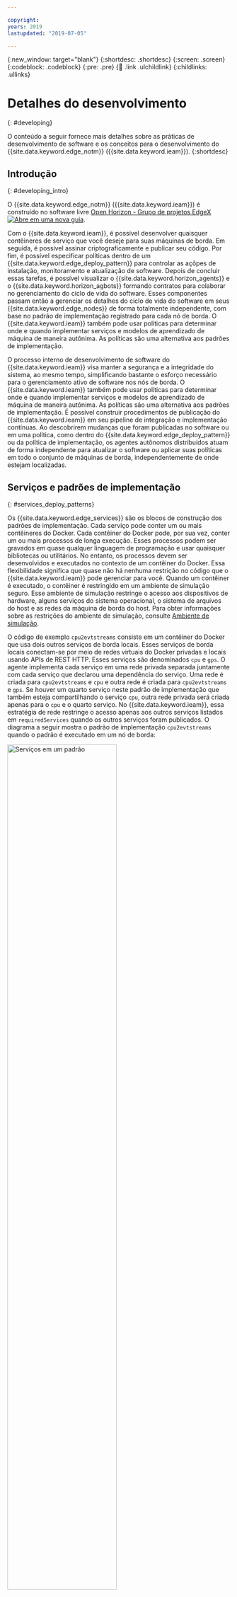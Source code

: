 ```yaml
---

copyright:
years: 2019
lastupdated: "2019-07-05"

---
```


{:new_window: target="blank"}
{:shortdesc: .shortdesc}
{:screen: .screen}
{:codeblock: .codeblock}
{:pre: .pre}
{:child: .link .ulchildlink}
{:childlinks: .ullinks}

# Detalhes do desenvolvimento
{: #developing}

O conteúdo a seguir fornece mais detalhes sobre as práticas de desenvolvimento de software e os conceitos para o desenvolvimento do {{site.data.keyword.edge_notm}} ({{site.data.keyword.ieam}}).
{:shortdesc}

## Introdução
{: #developing_intro}

O {{site.data.keyword.edge_notm}} ({{site.data.keyword.ieam}}) é construído no software livre [Open Horizon - Grupo de projetos EdgeX ![Abre em uma nova guia](../../images/icons/launch-glyph.svg "Abre em uma nova guia")](https://wiki.edgexfoundry.org/display/FA/Open+Horizon+-+EdgeX+Project+Group).

Com o {{site.data.keyword.ieam}}, é possível desenvolver quaisquer contêineres de serviço que você deseje para suas máquinas de borda. Em seguida, é possível assinar criptograficamente e publicar seu código. Por fim, é possível especificar políticas dentro de um {{site.data.keyword.edge_deploy_pattern}} para controlar as açõpes de instalação, monitoramento e atualização de software. Depois de concluir essas tarefas, é possível visualizar o {{site.data.keyword.horizon_agents}} e o {{site.data.keyword.horizon_agbots}} formando contratos para colaborar no gerenciamento do ciclo de vida do software. Esses componentes passam então a gerenciar os detalhes do ciclo de vida do software em seus {{site.data.keyword.edge_nodes}} de forma totalmente independente, com base no padrão de implementação registrado para cada nó de borda. O {{site.data.keyword.ieam}} também pode usar políticas para determinar onde e quando implementar serviços e modelos de aprendizado de máquina de maneira autônima. As políticas são uma alternativa aos padrões de implementação.

O processo interno de desenvolvimento de software do {{site.data.keyword.ieam}} visa manter a segurança e a integridade do sistema, ao mesmo tempo, simplificando bastante o esforço necessário para o gerenciamento ativo de software nos nós de borda. O {{site.data.keyword.ieam}} também pode usar políticas para determinar onde e quando implementar serviços e modelos de aprendizado de máquina de maneira autônima. As políticas são uma alternativa aos padrões de implementação. É possível construir procedimentos de publicação do {{site.data.keyword.ieam}} em seu pipeline de integração e implementação contínuas. Ao descobrirem mudanças que foram publicadas no software ou em uma política, como dentro do {{site.data.keyword.edge_deploy_pattern}} ou da política de implementação, os agentes autônomos distribuídos atuam de forma independente para atualizar o software ou aplicar suas políticas em todo o conjunto de máquinas de borda, independentemente de onde estejam localizadas.

## Serviços e padrões de implementação
{: #services_deploy_patterns}

Os {{site.data.keyword.edge_services}} são os blocos de construção dos padrões de implementação. Cada serviço pode conter um ou mais contêineres do Docker. Cada contêiner do Docker pode, por sua vez, conter um ou mais processos de longa execução. Esses processos podem ser gravados em quase qualquer linguagem de programação e usar quaisquer bibliotecas ou utilitários. No entanto, os processos devem ser desenvolvidos e executados no contexto de um contêiner do Docker. Essa flexibilidade significa que quase não há nenhuma restrição no código que o {{site.data.keyword.ieam}} pode gerenciar para você. Quando um contêiner é executado, o contêiner é restringido em um ambiente de simulação seguro. Esse ambiente de simulação restringe o acesso aos dispositivos de hardware, alguns serviços do sistema operacional, o sistema de arquivos do host e as redes da máquina de borda do host. Para obter informações sobre as restrições do ambiente de simulação, consulte [Ambiente de simulação](#sandbox).

O código de exemplo `cpu2evtstreams` consiste em um contêiner do Docker que usa dois outros serviços de borda locais. Esses serviços de borda locais conectam-se por meio de redes virtuais do Docker privadas e locais usando APIs de REST HTTP. Esses serviços são denominados `cpu` e `gps`. O agente implementa cada serviço em uma rede privada separada juntamente com cada serviço que declarou uma dependência do serviço. Uma rede é criada para `cpu2evtstreams` e `cpu` e outra rede é criada para `cpu2evtstreams` e `gps`. Se houver um quarto serviço neste padrão de implementação que também esteja compartilhando o serviço `cpu`, outra rede privada será criada apenas para o `cpu` e o quarto serviço. No {{site.data.keyword.ieam}}, essa estratégia de rede restringe o acesso apenas aos outros serviços listados em `requiredServices` quando os outros serviços foram publicados. O diagrama a seguir mostra o padrão de implementação `cpu2evtstreams` quando o padrão é executado em um nó de borda:

<img src="../../images/edge/07_What_is_an_edge_node.svg" width="70%" alt="Serviços em um padrão">

Nota: a configuração do IBM Event Streams é necessária apenas para alguns exemplos.

As duas redes virtuais permitem que o contêiner de serviço `cpu2evtstreams` acesse as APIs de REST que são fornecidas pelos contêineres de serviço `cpu` e `gps`. Esses dois contêineres gerenciam o acesso aos serviços do sistema operacional e aos dispositivos de hardware. Embora as APIs de REST sejam usadas, há muitas outras formas possíveis de comunicação que podem ser usadas para permitir que os serviços compartilhem dados e controle.

Geralmente, o padrão de codificação mais efetivo para os nós de borda envolve a implementação de vários serviços pequenos, configuráveis e implementáveis de forma independente. Por exemplo, os padrões de Internet das Coisas geralmente possuem serviços de baixo nível que precisam de acesso ao hardware de nó de borda, como sensores ou atuadores. Esses serviços fornecem acesso compartilhado a esse hardware para outros serviços usarem.

Esse padrão é útil quando o hardware requer acesso exclusivo para fornecer uma função útil. O serviço de baixo nível pode gerenciar esse acesso adequadamente. A princípio, a função dos contêineres de serviço `cpu` e `gps` é semelhante à do software do driver de dispositivo no sistema operacional do host, mas em um nível superior. A segmentação do código em pequenos serviços independentes, alguns especializados em acesso a hardware de baixo nível, permite uma clara separação de interesses. Cada componente é livre para desenvolver-se e ser atualizado em campo de forma independente. Os aplicativos de terceiros também podem ser implementados com segurança juntamente com sua pilha de software integrada tradicional de proprietário, permitindo que eles acessem os hardwares ou outros serviços específicos de forma seletiva.

Por exemplo, um padrão de implementação de controlador industrial pode ser composto por um serviço de baixo nível para monitorar os sensores de uso de energia e outros serviços de baixo nível. Esses outros serviços de baixo nível podem ser usados para ativar o controle dos atuadores para ligar os dispositivos monitorados. O padrão de implementação também pode ter outro contêiner de serviço de nível superior que consuma os serviços do sensor e do atuador. Esse serviço de nível superior pode usar os serviços para alertar os operadores ou para desligar automaticamente os dispositivos quando são detectadas leituras anômalas de consumo de energia. Esse padrão de implementação também pode incluir um serviço de histórico que registra e arquiva os dados do sensor e do atuador e, possivelmente, a análise completa dos dados. Outros componentes úteis desse tipo de padrão de implementação podem ser um serviço de localização de GPS.

Cada contêiner de serviço individual pode ser atualizado independentemente com esse design. Cada serviço individual também pode ser reconfigurado e composto em outros padrões de implementação úteis sem quaisquer mudanças de código. Se necessário, um serviço de analítica de terceiros pode ser incluído no padrão. Esse serviço de terceiros pode receber acesso apenas a um determinado conjunto de APIs de somente leitura, que restringe a interação do serviço com os atuadores na plataforma.

Como alternativa, todas as tarefas neste exemplo do controlador industrial podem ser executadas dentro de um único contêiner de serviço. Normalmente, essa alternativa não é a melhor abordagem, pois uma coleção de serviços menores independentes e interconectados geralmente torna as atualizações de software mais rápidas e mais flexíveis. As coleções de serviços menores também podem ser mais robustas em campo. Para obter mais informações sobre como projetar padrões de implementação, consulte [Práticas de desenvolvimento nativas de borda](best_practices.md).

## Ambiente de Simulação
{: #sandbox}

O ambiente de simulação no qual os padrões de implementação são executados restringe o acesso às APIs que são fornecidas por seus contêineres de serviço. Somente os outros serviços que declaram explicitamente que dependem dos seus serviços têm permissão de acesso. Outros processos no host normalmente não acessam esses serviços. De forma semelhante, normalmente os outros hosts remotos não têm acesso a nenhum desses serviços, a menos que o serviço publique explicitamente uma porta para a interface de rede externa do host.

## Serviços que usam outros serviços
{: #using_services}

Os serviços de borda geralmente usam várias interfaces de API que são fornecidas por outros serviços de borda para adquirir dados deles ou para entregar comandos de controle para eles. Essas interfaces de API são geralmente APIs de REST HTTP, como aquelas fornecidas pelos serviços
`cpu` e `gps` de baixo nível no exemplo `cpu2evtstreams`. No entanto, essas interfaces podem ser realmente qualquer coisa desejada, como memória compartilhada, TCP ou UDP, e podem conter criptografia ou não. Como essas comunicações geralmente ocorrem dentro de um único nó de borda, sem que as mensagens saiam desse host, a criptografia é desnecessária.

Como alternativa às APIs de REST, é possível usar uma interface de publicação e assinatura, como a interface que é fornecida pelo MQTT. Quando um serviço fornece dados de forma intermitente apenas, uma interface de publicação e assinatura geralmente é mais simples do que a pesquisa repetida de uma API de REST, uma vez que as APIs de REST podem atingir o tempo limite. Por exemplo, considere um serviço que monitora um botão de hardware e fornece uma API a outros serviços para detectar se ocorreu um pressionamento de botão. Se uma API de REST for usada,
o responsável pela chamada não poderá chamar a API de REST e aguardará por uma resposta que viria quando o botão fosse pressionado. Se
o botão permanecesse não pressionado por muito tempo, a API de REST atingiria o tempo limite. Nesse caso, o provedor da API precisaria responder prontamente para evitar um erro. O responsável pela chamada deveria chamar repetidamente e frequentemente a API para ter certeza de não perder um pressionamento rápido de botão. Uma solução melhor seria o responsável pela chamada assinar um tópico apropriado em um serviço e um bloco de publicação e assinatura. Em seguida, o responsável pela chamada poderá esperar que algo seja publicado, o que poderá ocorrer muito depois. O provedor da API pode cuidar do monitoramento do hardware do botão e, em seguida, publicar somente as mudanças de estado nesse tópico, como `button pressed`ou `>button released`.

O MQTT é uma das ferramentas mais populares de publicação e assinatura que pode ser usada. É possível implementar um broker MQTT como um serviço de borda e fazer com que seus serviços de publicador e assinante o exijam. O MQTT também é usado frequentemente como um serviço de nuvem. O IBM Watson IoT Platform, por exemplo, usa o MQTT para comunicar-se com os dispositivos de IoT. Para obter mais informações, consulte [IBM Watson IoT Platform ![Abre em uma nova guia](../../images/icons/launch-glyph.svg "Abre em uma nova guia")](https://www.ibm.com/cloud/watson-iot-platform). Alguns dos exemplos do projeto {{site.data.keyword.horizon_open}} usam o MQTT. Para obter mais informações, consulte exemplos do [{{site.data.keyword.horizon_open}}](https://github.com/open-horizon/examples).

Outra ferramenta popular de publicação e assinatura é o Apache Kafka, que também é usado frequentemente como um serviço de nuvem. O {{site.data.keyword.message_hub_notm}}, que é usado pelo exemplo `cpu2evtstreams` para enviar dados para o {{site.data.keyword.cloud_notm}}, também baseia-se em Kafka. Para obter mais informações, consulte [{{site.data.keyword.message_hub_notm}} ![Abre em uma nova guia](../../images/icons/launch-glyph.svg "Abre em uma nova guia")](https://www.ibm.com/cloud/event-streams).

Qualquer contêiner de serviço de borda pode fornecer ou consumir outros serviços de borda locais no mesmo host e serviços de borda fornecidos em hosts vizinhos na LAN local. Os contêineres podem comunicar-se com sistemas centralizados em um data center corporativo remoto ou do provedor em nuvem. Como autor de serviço, você determina com quem e como seus serviços se comunicam.

Talvez você ache útil revisar o exemplo do `cpu2evtstreams` novamente para ver como o código de exemplo usa os outros dois serviços locais. Por exemplo, como o código de exemplo especifica as dependências dos dois serviços locais, declara e usa variáveis de configuração e comunica-se com o Kafka. Para obter mais informações, consulte [Exemplo do `cpu2evtstreams`](cpu_msg_example.md).

## Definição de Serviços
{: #service_definition}

Nota: consulte [Convenções usadas neste documento](../../getting_started/document_conventions.md) para obter mais informações sobre a sintaxe de comando.

Em cada projeto do {{site.data.keyword.ieam}}, há um arquivo `horizon/service.definition.json`. Esse arquivo define seu serviço de borda por dois motivos. Um desses motivos é permitir que você simule a execução de seu serviço pela ferramenta `hzn dev`, semelhante a como ele é executado no {{site.data.keyword.horizon_agent}}. Essa simulação é útil para trabalhar em quaisquer instruções de implementação especiais que você possa precisar, como ligações de porta e acesso ao dispositivo de hardware. A simulação também é útil para verificar as comunicações entre os contêineres de serviço nas redes privadas virtuais do Docker que o agente cria para você. O outro motivo desse arquivo é permitir que você publique seu serviço no {{site.data.keyword.horizon_exchange}}. Nos exemplos fornecidos, o arquivo `horizon/service.definition.json` é fornecido dentro do exemplo de repositório GitHub ou é gerado pelo comando `hzn dev service new`.

Abra o arquivo `horizon/service.definition.json` que contém os metadados do {{site.data.keyword.horizon}} de uma das implementações de serviço de exemplo, por exemplo, o [cpu2evtstreams](https://github.com/open-horizon/examples/blob/master/edge/evtstreams/cpu2evtstreams/horizon/service.definition.json).

Cada serviço que é publicado no {{site.data.keyword.horizon}} precisa ter uma `url` que o identifique exclusivamente dentro da organização. Este campo não é uma URL. Em vez disso, o campo `url` forma um identificador globalmente exclusivo, quando
combinado com seu nome de organização e os campos de implementação específicos `version` e `arch`. É possível editar o arquivo `horizon/service.definition.json` para fornecer valores apropriados para `url` e `version`. Para o valor de `version`, use um valor de estilo de versão semântica. Use os novos valores ao enviar por push, assinar e publicar seus contêineres de serviço. Como alternativa, é possível editar o arquivo `horizon/hzn.json` e as ferramentas substituirão os valores de variáveis que forem encontrados lá, no lugar de quaisquer referências de variáveis usadas no arquivo `horizon/service.definition.json`.

A seção `requiredServices` do arquivo `horizon/service.definition.json` detalha em itens quaisquer dependências de serviço, como outros serviços de borda que esse contêiner use. A ferramenta `hzn dev dependency fetch` faz com que você inclua dependências nesta lista, de modo que não é necessário editar manualmente a lista. Depois
que as dependências são incluídas, quando o agente executa o contêiner, aqueles outros `requiredServices` também são executados automaticamente (por exemplo, quando você usa `hzn dev service start` ou quando você registra um nó com um padrão de implementação que contém este serviço). Para obter mais informações sobre os serviços necessários, consulte [cpu2evtstreams](cpu_msg_example.md).

Na seção `userInput`, você declara as variáveis de configuração que seu serviço pode consumir para configurar-se para uma implementação específica. Aqui você fornece os nomes de variáveis, os tipos de dados e os valores padrão e também pode fornecer uma descrição legível por pessoas para cada item. Quando você usa o `hzn dev service start` ou quando registra um nó de borda com um padrão de implementação contendo esse serviço, é necessário fornecer um arquivo `userinput.json` para definir valores para as variáveis que não têm valores padrão. Para obter mais informações sobre as variáveis de configuração do `userInput` e os arquivos `userinput.json`, consulte [cpu2evtstreams](cpu_msg_example.md).

O arquivo `horizon/service.definition.json` também contém uma seção de `deployment`, em direção ao final do arquivo. Os campos nessa seção nomeiam cada imagem de contêiner do Docker que implementa o serviço lógico. O nome de cada registro que é usado aqui na matriz de `services` é o nome que os outros contêineres usam para identificar o contêiner na rede privada virtual compartilhada. Se esse contêiner fornecer uma API de REST para outros contêineres consumirem, será possível acessar essa API de REST dentro do contêiner de consumo usando `curl http://<name>/<your-rest-api-uri>`. O campo `image` para cada nome fornece uma referência à imagem do contêiner do Docker correspondente, como no DockerHub ou em algum registro de contêiner privado. Os outros campos na seção `deployment` podem ser usados para alterar a maneira que o agente indica que o Docker deve executar o contêiner. Para obter mais informações, consulte [Sequências de implementação do {{site.data.keyword.horizon}}![Abre em uma nova guia](../../images/icons/launch-glyph.svg "Abre em uma nova guia")](https://github.com/open-horizon/anax/blob/master/doc/deployment_string.md).

## Interagindo com o {{site.data.keyword.horizon_exchange}}
{: #horizon_exchange}

Ao construir e publicar os programas de exemplo, você interage com o {{site.data.keyword.horizon_exchange}} para publicar serviços, políticas e padrões de implementação. Você também usa o {{site.data.keyword.horizon_exchange}} para registrar os nós de borda para executar um determinado padrão de implementação. O {{site.data.keyword.horizon_exchange}} age como um repositório de informações compartilhadas, que permite a comunicação indireta com os outros componentes do {{site.data.keyword.ieam}}. Como desenvolvedor, é necessário entender como trabalhar com o {{site.data.keyword.horizon_exchange}}.

Esse diagrama mostra os agentes que devem estar em execução dentro de cada nó de borda, e os agbots que devem ser configurados para cada padrão de implementação, geralmente na nuvem ou em um data center corporativo centralizado.

Os desenvolvedores do {{site.data.keyword.ieam}} geralmente usam o comando `hzn` para interagir com o {{site.data.keyword.horizon_exchange}}. Especificamente, o comando `hzn exchange` é usado para todas as interações com o {{site.data.keyword.horizon_exchange}}. É possível digitar `hzn exchange --help` para ver todos os subcomandos que podem seguir o `hzn exchange` na linha de comandos. Em seguida, é possível usar o `hzn exchange <subcommand> --help` para obter mais detalhes sobre o `<subcommand>` da sua escolha.

Os comandos a seguir são úteis para interrogar o {{site.data.keyword.horizon_exchange}}:

* Verificar as credenciais do usuário funcionam no {{site.data.keyword.horizon_exchange}}: `hzn exchange user list`
* Verificar a versão do software do {{site.data.keyword.horizon_exchange}}: `hzn exchange version`
* Verificar o status atual do {{site.data.keyword.horizon_exchange}}: `hzn exchange status`
* Listar todos os nós de borda que são criados sob sua organização: `hzn exchange node list`
* Recuperar os detalhes de um nó de borda específico: `hzn exchange node list <node-id>` Substitua o `<node-id>` pelo valor de ID do nó de borda.
* Listar todos os serviços publicados sob sua organização: `hzn exchange service list`
* Listar todos os serviços públicos publicados sob qualquer organização: `hzn exchange service list '<org>/*'`
* Recuperar os detalhes de um serviço publicado específico: `hzn exchange service list <org/service>`
* Listar todos os padrões de implementação publicados sob sua organização: `hzn exchange pattern list`
* Listar todos os padrões de implementação públicos publicados em qualquer organização: `hzn exchange pattern list '<org>/*'`
* Listar todos os detalhes de um determinado serviço publicado: `hzn exchange pattern list <org/pattern>`

## Agentes e agbots
{: #agents_agbots}

É importante compreender as funções dos agentes e dos agbots e exatamente como eles se comunicam. Esse conhecimento pode ser útil para diagnosticar e corrigir problemas quando algo dá errado.

Os agentes e agbots nunca se comunicam diretamente entre si. O agente de cada nó de borda deve estabelecer uma caixa de correio para si no {{site.data.keyword.horizon_switch}} e criar um recurso de nó no {{site.data.keyword.horizon_exchange}}. Em seguida, quando ele desejar executar um determinado padrão de implementação, ele se registrará para este padrão no {{site.data.keyword.horizon_exchange}}.

Os robôs de contrato monitoram os padrões e procuram continuamente o {{site.data.keyword.horizon_exchange}} para localizar nós de borda que se registram para o padrão. Quando um novo nó de borda é registrado para usar um padrão, um robô de contrato atinge o agente local naquele nó de borda correspondente. O agbot acessa por meio do {{site.data.keyword.horizon_switch}}. Agora, tudo o que o robô de contrato pode saber sobre o agente é a sua chave pública. O agbot não sabe o endereço IP do nó de borda nem qualquer outra informação sobre o nó de borda que não seja o fato de que ele está registrado para o padrão de implementação específico. O robô de contrato se comunica com o agente, por meio do {{site.data.keyword.horizon_switch}}, para propor que eles colaborem para gerenciar o ciclo de vida de software desse padrão de implementação nesse nó de borda.

O agente para cada nó de borda monitora o {{site.data.keyword.horizon_switch}} para ver se há alguma mensagem em sua caixa de e-mail. Quando o agente recebe uma proposta de um robô de contrato, ele avalia essa proposta com base nas políticas que o proprietário do nó de borda definiu quando o nó de borda foi configurado e decide se aceitará ou rejeitará a proposta.

Quando uma proposta de padrão de implementação é aceita, o agente continua a puxar os contêineres de serviço apropriados do registro do Docker apropriado, verificar as assinaturas do serviço, configurar o serviço e executar o serviço.

Todas as comunicações entre os agentes e agbots que passam pelo {{site.data.keyword.horizon_switch}} são criptografadas pelos dois participantes. Mesmo que essas mensagens sejam armazenadas no {{site.data.keyword.horizon_switch}} central, o {{site.data.keyword.horizon_switch}} não será capaz de decriptografar e espionar o tráfego de rede dessas conversas.

## Implementando atualizações de software de serviço
{: #deploy_edge_updates}

Depois de implementar o software na frota de nós de borda, será possível atualizar o código. As atualizações de software podem ser realizadas com o {{site.data.keyword.ieam}}. Normalmente, não é necessário fazer nada nos nós de borda para atualizar o software que é executado neles. Assim que você assina e publica uma atualização, os agbots e os agentes executados em cada nó de borda coordenam a implementação da versão mais recente do seu padrão de implementação em cada nó de borda que está registrado para o padrão de implementação atualizado. Um dos principais benefícios do {{site.data.keyword.ieam}} é a simplicidade com a qual ele facilita um pipeline de atualização de software durante todo o processo até chegar nos nós de borda.

Para liberar uma nova versão do software, conclua as etapas a seguir: 

* Edite o código de serviço como você deseja para essa atualização.
* Edite o número da versão semântica do código.
* Reconstrua seus contêineres de serviço.
* Envie os contêineres de serviço atualizados por push para o registro do Docker apropriado.
* Assine e publique novamente os serviços atualizados no {{site.data.keyword.horizon_exchange}}.
* Publique novamente o padrão de implementação no {{site.data.keyword.horizon_exchange}}. Use o mesmo nome e referencie os novos números de versão do serviço.

Os agbots do {{site.data.keyword.horizon}} detectam rapidamente as mudanças no padrão de implementação. Em seguida, os robôs de contrato atingem cada agente cujo nó de borda está registrado para executar o padrão de implementação. O agbot e o agente coordenam o download dos novos contêineres, a interrupção e a remoção dos contêineres antigos e o início dos novos contêineres.

Esse processo faz com que cada um dos nós de borda registrados execute o padrão de implementação atualizado rapidamente para executar a nova versão do contêiner de serviço, independentemente de onde o nó de borda está localizado geograficamente.

## O que fazer a seguir
{: #developing_what_next}

Para obter mais informações sobre como desenvolver o código do nó de borda, revise a documentação a seguir:

[Práticas de desenvolvimento nativas de borda](best_practices.md)

Revise os princípios importantes e as melhores práticas para desenvolver serviços de borda para o desenvolvimento de software do {{site.data.keyword.ieam}} .

[Usando o {{site.data.keyword.cloud_registry}}](container_registry.md)

Com o {{site.data.keyword.ieam}}, é possível colocar opcionalmente os contêineres de serviço no registro do contêiner seguro e privado da IBM e não no Docker Hub público. Por exemplo, se houver uma imagem de software que inclua ativos cuja inclusão em um registro público não seja apropriada, será possível usar um registro de contêiner do Docker privado, como o {{site.data.keyword.cloud_registry}}.

[APIs](../installing/edge_rest_apis.md)

O {{site.data.keyword.ieam}} fornece APIs RESTful para permitir que os componentes colaborarem e que os desenvolvedores e usuários da organização controlem os componentes.
